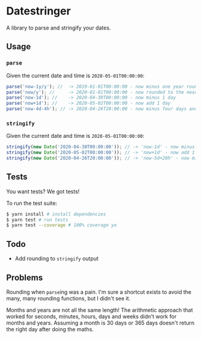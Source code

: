 # Datestringer

A library to parse and stringify your dates.

## Usage

### `parse`

Given the current date and time is `2020-05-01T00:00:00`:

```ts
parse('now-1y/y'); //  -> 2019-01-01T00:00:00 - now minus one year rounded to the nearest year
parse('now/y'); //     -> 2020-01-01T00:00:00 - now rounded to the nearest year
parse('now-1d'); //    -> 2020-04-30T00:00:00 - now minus 1 day
parse('now+1d'); //    -> 2020-05-02T00:00:00 - now add 1 day
parse('now-4d-4h'); // -> 2020-04-26T20:00:00 - now minus four days and four hours
```

### `stringify`

Given the current date and time is `2020-05-01T00:00:00`:

```ts
stringify(new Date('2020-04-30T00:00:00')); // -> 'now-1d' - now minus 1 day
stringify(new Date('2020-05-02T00:00:00')); // -> 'now+1d' - now add 1 day
stringify(new Date('2020-04-26T20:00:00')); // -> 'now-5d+20h' - now minus 5 days add 20 hours
```

## Tests

You want tests? We got tests!

To run the test suite:

```bash
$ yarn install # install dependencies
$ yarn test # run tests
$ yarn test --coverage # 100% coverage yo
```

## Todo

- Add rounding to `stringify` output

## Problems

Rounding when `parse`ing was a pain. I'm sure a shortcut exists to avoid the many, many rounding functions, but I didn't see it.

Months and years are not all the same length! The arithmetic approach that worked for seconds, minutes, hours, days and weeks didn't work for months and years. Assuming a month is 30 days or 365 days doesn't return the right day after doing the maths.
